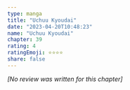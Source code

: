 ```yaml
---
type: manga
title: "Uchuu Kyoudai"
date: "2023-04-20T10:48:23"
name: "Uchuu Kyoudai"
chapter: 39
rating: 4
ratingEmoji: ⭐️⭐️⭐️⭐️
share: false
---
```


*[No review was written for this chapter]*
